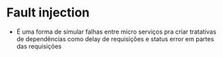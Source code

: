 # Fault injection
- É uma forma de simular falhas entre micro serviços pra criar tratativas de dependências como delay de requisições e status error em partes das requisições